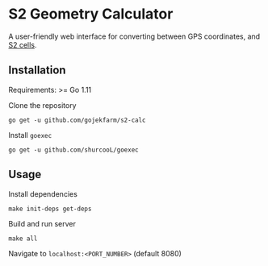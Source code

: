 # S2 Geometry Calculator
A user-friendly web interface for converting between GPS coordinates, and [S2 cells]('http://s2geometry.io/').

## Installation
Requirements: >= Go 1.11

Clone the repository
```
go get -u github.com/gojekfarm/s2-calc
```
Install `goexec`
```
go get -u github.com/shurcooL/goexec
```

## Usage
Install dependencies
```
make init-deps get-deps
```
Build and run server
```
make all
```
Navigate to `localhost:<PORT_NUMBER>` (default 8080)
